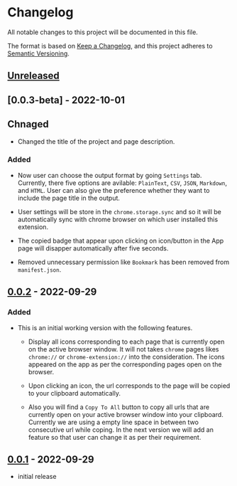 # Changelog

All notable changes to this project will be documented in this file.

The format is based on [Keep a Changelog],
and this project adheres to [Semantic Versioning].

## [Unreleased]


## [0.0.3-beta] - 2022-10-01

## Chnaged

- Changed the title of the project and page description. 

### Added

- Now user can choose the output format by going `Settings` tab. Currently, there five options are avilable: `PlainText`, `CSV`, `JSON`, `Markdown`, and `HTML`. User can also give the preference whether they want to include the page title in the output. 

- User settings will be store in the `chrome.storage.sync` and so it will be automatically sync with chrome browser on which user installed this extension. 

- The copied badge that appear upon clicking on icon/button in the App page will disapper automatically after five seconds.

- Removed unnecessary permission like `Bookmark` has been removed from `manifest.json`.

## [0.0.2] - 2022-09-29

### Added
- This is an initial working version with the following features.

    - Display all icons corresponding to each page that is currently open on the active browser window. It will not takes `chrome` pages likes `chrome://` or `chrome-extension://` into the consideration. The icons appeared on the app as per the corresponding pages open on the browser. 

    - Upon clicking an icon, the url corresponds to the page will be copied to your clipboard automatically.

    - Also you will find a `Copy To All` button to copy all urls that are currently open on your active browser window  into your clipboard. Currently we are using a empty line space in between two consecutive url while coping. In the next version we will add an feature so that user can change it as per their requirement.
 





## [0.0.1] - 2022-09-29

- initial release

<!-- Links -->
[keep a changelog]: https://keepachangelog.com/en/1.0.0/
[semantic versioning]: https://semver.org/spec/v2.0.0.html
[changelog]: ./CHANGELOG.md
[changelog-badge]: https://img.shields.io/badge/changelog-Keep%20a%20Changelog%20v1.1.0-%23E05735
[license]: ./LICENSE
[rbenv]: https://github.com/rbenv/rbenv
[ruby-version]: .ruby-version
[source]: source/
[pull-request]: https://help.github.com/articles/creating-a-pull-request/
[fork]: https://help.github.com/articles/fork-a-repo/
[version-badge]: https://img.shields.io/badge/version-1.1.0-blue.svg
[license-badge]: https://img.shields.io/badge/license-MIT-blue.svg


<!-- Versions -->
[unreleased]: https://github.com/rjanain/url-gathering-chrome-extension/compare/v0.0.2...HEAD
[0.0.2]: https://github.com/rjanain/url-gathering-chrome-extension/compare/v0.0.1...v0.0.2
[0.0.1]: https://github.com/rjanain/url-gathering-chrome-extension/releases/tag/v0.0.1